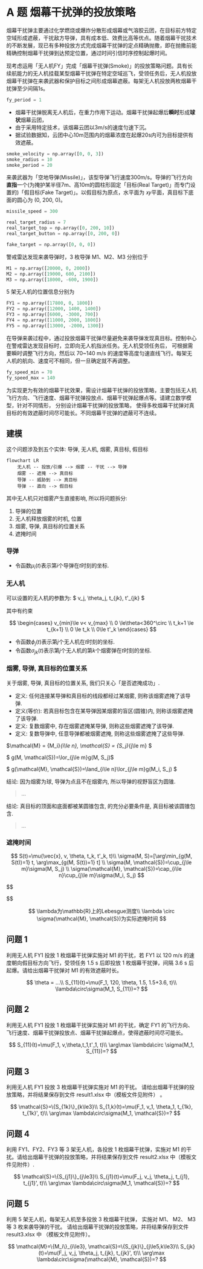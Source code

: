 # A 题 烟幕干扰弹的投放策略

烟幕干扰弹主要通过化学燃烧或爆炸分散形成烟幕或气溶胶云团，在目标前方特定空域形成遮蔽，干扰敌方导弹，具有成本低、效费比高等优点。随着烟幕干扰技术的不断发展，现已有多种投放方式完成烟幕干扰弹的定点精确抛撒，即在抛撒前能精确控制烟幕干扰弹到达预定位置，通过时间引信时序控制起爆时间。

现考虑运用「无人机FY」完成「烟幕干扰弹(Smoke)」的投放策略问题。具有长续航能力的无人机挂载某型烟幕干扰弹在特定空域巡飞，受领任务后，无人机投放烟幕干扰弹在来袭武器和保护目标之间形成烟幕遮蔽。每架无人机投放两枚烟幕干扰弹至少间隔1s。

```python
fy_period = 1
```

* 烟幕干扰弹脱离无人机后，在重力作用下运动。烟幕干扰弹起爆后**瞬时**形成**球状**烟幕云团，
* 由于采用特定技术，该烟幕云团以3m/s的速度匀速下沉。
* 据试验数据知，云团中心10m范围内的烟幕浓度在起爆20s内可为目标提供有效遮蔽。

```python
smoke_velocity = np.array([0, 0, 3])
smoke_radius = 10
smoke_period = 20
```

来袭武器为「空地导弹(Missile)」，该型导弹飞行速度300m/s。导弹的飞行方向**直指**一个(为掩护某半径7m、高10m的圆柱形固定「目标(Real Target)」而专门设置的)「假目标(Fake Target)」。以假目标为原点，水平面为 𝑥𝑦平面，真目标下底面的圆心为 (0, 200, 0)。

```python
missile_speed = 300
```

```python
real_target_radius = 7
real_target_top = np.array([0, 200, 10])
real_target_button = np.array([0, 200, 0])
```

```python
fake_target = np.array([0, 0, 0])
```

警戒雷达发现来袭导弹时，3 枚导弹 M1、M2、M3 分别位于

```python
M1 = np.array([20000, 0, 2000])
M2 = np.array([19000, 600, 2100])
M3 = np.array([18000, -600, 1900])
```

5 架无人机的位置信息分别为

```python
FY1 = np.array([17800, 0, 1800])
FY2 = np.array([12000, 1400, 1400])
FY3 = np.array([6000, -3000, 700])
FY4 = np.array([11000, 2000, 1800])
FY5 = np.array([13000, -2000, 1300])
```

在导弹来袭过程中，通过投放烟幕干扰弹尽量避免来袭导弹发现真目标。控制中心在警戒雷达发现目标时，立即向无人机指派任务。无人机受领任务后， 可根据需要瞬时调整飞行方向，然后以 70~140 m/s 的速度等高度匀速直线飞行。每架无人机的航向、速度可不相同，但一旦确定就不再调整。

```python
fy_speed_min = 70
fy_speed_max = 140
```

为实现更为有效的烟幕干扰效果，需设计烟幕干扰弹的投放策略，主要包括无人机飞行方向、飞行速度、烟幕干扰弹投放点、烟幕干扰弹起爆点等。请建立数学模型，针对不同情形， 分别设计烟幕干扰弹的投放策略， 使得多枚烟幕干扰弹对真目标的有效遮蔽时间尽可能长。不同烟幕干扰弹的遮蔽可不连续。

## 建模

这个问题涉及到五个实体: 导弹, 无人机, 烟雾, 真目标, 假目标

```mermaid
flowchart LR
    无人机 -- 投放/引爆 --> 烟雾 -- 干扰 --> 导弹
    烟雾 -- 遮掩 --> 真目标
    导弹 -- 威胁到 --> 真目标
    导弹 -- 直向 --> 假目标
```

其中无人机只对烟雾产生直接影响, 所以将问题拆分:

1. 导弹的位置
2. 无人机释放烟雾的时机, 位置
3. 烟雾, 导弹, 真目标的位置关系
4. 遮掩时间

### 导弹

* 令函数$\mu_i(t)$表示第$i$个导弹在$t$时刻的坐标.

### 无人机

可以设置的无人机的参数为: $ v_j, \theta_j, t_{jk}, t'_{jk} $

其中有约束

$$
\begin{cases}
v_{min}\le v< v_{max} \\
0 \le\theta<360^\circ \\
t_k+1 \le t_{k+1} \\
0 \le t_k \\
 0\le t'_k
\end{cases}
$$

* 令函数$\phi_j(t)$表示第$j$个无人机在$t$时刻的坐标.
* 令函数$\sigma_{jk}(t)$表示第$j$个无人机的第$k$个烟雾弹在$t$时刻的坐标.

### 烟雾, 导弹, 真目标的位置关系

关于烟雾, 导弹, 真目标的位置关系, 我们只关心「是否遮掩成功」.

* 定义: 任何连接某导弹和真目标的线段都经过某烟雾, 则称该烟雾遮掩了该导弹.
* 定义(等价): 若真目标包含在某导弹因某烟雾的盲区(圆锥)内, 则称该烟雾遮掩了该导弹.
* 定义: 复数烟雾中, 存在烟雾遮掩某导弹, 则称这些烟雾遮掩了该导弹.
* 定义: 复数导弹中, 任意导弹都被烟雾遮掩, 则称这些烟雾遮掩了这些导弹.

$\mathcal{M} = \{M_i\}_{i\le n},  \mathcal{S} = \{S_j\}_{j\le m} $

$ g(M, \mathcal{S})=\lor_{j\le m}g(M, S_j)$

$ g(\mathcal{M}, \mathcal{S})=\land_{i\le n}\lor_{j\le m}g(M_i, S_j) $

结论: 因为烟雾为球, 导弹为点且不在烟雾内, 所以导弹的视野盲区为圆锥.

> ...

结论: 真目标的顶面和底面都被某圆锥包含, 的充分必要条件是, 真目标被该圆锥包含.

> ...

### 遮掩时间

$$
S(t)=\mu(\vec{x}, v, \theta, t_k, t'_k, t)\\
\sigma(M, S)=[\arg\min_{g(M, S(t))=1} t, \arg\max_{g(M, S(t))=1} t] \\
\sigma(M, \mathcal{S})=\cup_{j\le m}\sigma(M, S_j) \\
\sigma(\mathcal{M}, \mathcal{S})=\cap_{i\le n}\cup_{j\le m}\sigma(M_i, S_j)
$$

$$


$$

$$
\lambda为\mathbb{R}上的Lebesgue测度\\
\lambda \circ \sigma(\mathcal{M}, \mathcal{S})为实际遮掩时间
$$

## 问题 1

利用无人机 FY1 投放 1 枚烟幕干扰弹实施对 M1 的干扰，若 FY1 以 120 m/s 的速度朝向假目标方向飞行，受领任务 1.5 s 后即投放 1 枚烟幕干扰弹，间隔 3.6 s 后起爆。请给出烟幕干扰弹对 M1 的有效遮蔽时长。

$$
\theta = ...\\
S_{11}(t)=\mu(F_1, 120, \theta, 1.5, 1.5+3.6, t)\\
\lambda\circ\sigma(M_1, S_{11})=?
$$

## 问题 2

利用无人机 FY1 投放 1 枚烟幕干扰弹实施对 M1 的干扰，确定 FY1 的飞行方向、飞行速度、烟幕干扰弹投放点、烟幕干扰弹起爆点，使得遮蔽时间尽可能长。

$$
S_{11}(t)=\mu(F_1, v,\theta,t_1,t'_1, t)\\
\arg\max \lambda\circ \sigma(M_1, S_{11})=?
$$

## 问题 3

利用无人机 FY1 投放 3 枚烟幕干扰弹实施对 M1 的干扰。 请给出烟幕干扰弹的投放策略，并将结果保存到文件 result1.xlsx 中（模板文件见附件） 。

$$
\mathcal{S}=\{S_{1k}\}_{k\le3}\\
S_{1,k}(t)=\mu(F_1, v_1, \theta_1, t_{1k}, t_{1k}', t)\\
\arg\max \lambda\circ\sigma(M_1, \mathcal{S})=?
$$

## 问题 4

利用 FY1、FY2、FY3 等 3 架无人机，各投放 1 枚烟幕干扰弹，实施对 M1 的干扰。请给出烟幕干扰弹的投放策略，并将结果保存到文件 result2.xlsx 中（模板文件见附件）.

$$
\mathcal{S}=\{S_{j1}\}_{j\le3}\\
S_{j1}(t)=\mu(F_j, v_j, \theta_j, t_{j1}, t_{j1}', t)\\
\arg\max \lambda\circ\sigma(M_1, \mathcal{S})=?
$$

## 问题 5

利用 5 架无人机，每架无人机至多投放 3 枚烟幕干扰弹， 实施对 M1、 M2、 M3
等 3 枚来袭导弹的干扰。 请给出烟幕干扰弹的投放策略，并将结果保存到文件 result3.xlsx 中
（模板文件见附件）。

$$
\mathcal{M}=\{M_i\}_{i\le3}, \mathcal{S}=\{S_{jk}\}_{j\le5,k\le3}\\
S_{jk}(t)=\mu(F_j, v_j, \theta_j, t_{jk}, t_{jk}', t)\\
\arg\max \lambda\circ\sigma(\mathcal{M}, \mathcal{S})=?
$$
